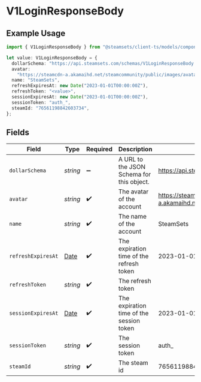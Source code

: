 # V1LoginResponseBody

## Example Usage

```typescript
import { V1LoginResponseBody } from "@steamsets/client-ts/models/components";

let value: V1LoginResponseBody = {
  dollarSchema: "https://api.steamsets.com/schemas/V1LoginResponseBody.json",
  avatar:
    "https://steamcdn-a.akamaihd.net/steamcommunity/public/images/avatars/f1/f1a1d2c3d0c9d1e1f2f3f4f5f6f7f8f9.jpg",
  name: "SteamSets",
  refreshExpiresAt: new Date("2023-01-01T00:00:00Z"),
  refreshToken: "<value>",
  sessionExpiresAt: new Date("2023-01-01T00:00:00Z"),
  sessionToken: "auth_",
  steamId: "76561198842603734",
};
```

## Fields

| Field                                                                                                        | Type                                                                                                         | Required                                                                                                     | Description                                                                                                  | Example                                                                                                      |
| ------------------------------------------------------------------------------------------------------------ | ------------------------------------------------------------------------------------------------------------ | ------------------------------------------------------------------------------------------------------------ | ------------------------------------------------------------------------------------------------------------ | ------------------------------------------------------------------------------------------------------------ |
| `dollarSchema`                                                                                               | *string*                                                                                                     | :heavy_minus_sign:                                                                                           | A URL to the JSON Schema for this object.                                                                    | https://api.steamsets.com/schemas/V1LoginResponseBody.json                                                   |
| `avatar`                                                                                                     | *string*                                                                                                     | :heavy_check_mark:                                                                                           | The avatar of the account                                                                                    | https://steamcdn-a.akamaihd.net/steamcommunity/public/images/avatars/f1/f1a1d2c3d0c9d1e1f2f3f4f5f6f7f8f9.jpg |
| `name`                                                                                                       | *string*                                                                                                     | :heavy_check_mark:                                                                                           | The name of the account                                                                                      | SteamSets                                                                                                    |
| `refreshExpiresAt`                                                                                           | [Date](https://developer.mozilla.org/en-US/docs/Web/JavaScript/Reference/Global_Objects/Date)                | :heavy_check_mark:                                                                                           | The expiration time of the refresh token                                                                     | 2023-01-01T00:00:00Z                                                                                         |
| `refreshToken`                                                                                               | *string*                                                                                                     | :heavy_check_mark:                                                                                           | The refresh token                                                                                            |                                                                                                              |
| `sessionExpiresAt`                                                                                           | [Date](https://developer.mozilla.org/en-US/docs/Web/JavaScript/Reference/Global_Objects/Date)                | :heavy_check_mark:                                                                                           | The expiration time of the session token                                                                     | 2023-01-01T00:00:00Z                                                                                         |
| `sessionToken`                                                                                               | *string*                                                                                                     | :heavy_check_mark:                                                                                           | The session token                                                                                            | auth_                                                                                                        |
| `steamId`                                                                                                    | *string*                                                                                                     | :heavy_check_mark:                                                                                           | The steam id                                                                                                 | 76561198842603734                                                                                            |